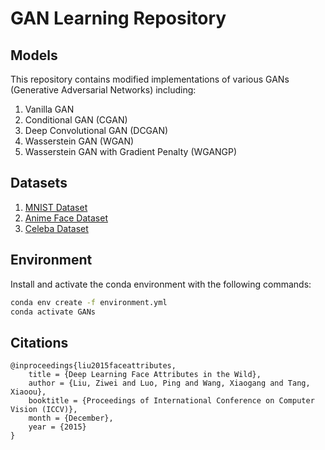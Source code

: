 # GAN Learning Repository

## Models
This repository contains modified implementations of various GANs (Generative Adversarial Networks) including:
1. Vanilla GAN
2. Conditional GAN (CGAN)
3. Deep Convolutional GAN (DCGAN)
4. Wasserstein GAN (WGAN)
5. Wasserstein GAN with Gradient Penalty (WGANGP)

## Datasets
1. [MNIST Dataset](https://pytorch.org/vision/main/generated/torchvision.datasets.MNIST.html)
2. [Anime Face Dataset](https://www.kaggle.com/datasets/splcher/animefacedataset)
3. [Celeba Dataset](https://mmlab.ie.cuhk.edu.hk/projects/CelebA.html)

## Environment
Install and activate the conda environment with the following commands:
```bash
conda env create -f environment.yml
conda activate GANs
```

## Citations
```
@inproceedings{liu2015faceattributes,
    title = {Deep Learning Face Attributes in the Wild},
    author = {Liu, Ziwei and Luo, Ping and Wang, Xiaogang and Tang, Xiaoou},
    booktitle = {Proceedings of International Conference on Computer Vision (ICCV)},
    month = {December},
    year = {2015}
}
```
